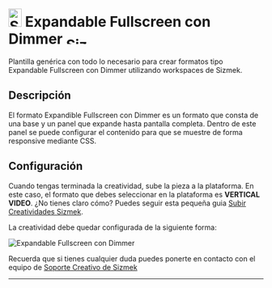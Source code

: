 # <a href="https://platform.mediamind.com"><img src="http://www.sizmek.es/eb/users/javiegido_/__logos/HTML5.png" alt="Sizmek" width="26" height="36" /></a> Expandable Fullscreen con Dimmer <a href="https://platform.mediamind.com"><img src="http://www.sizmek.es/eb/users/javiegido_/__logos/logo-dark.png" alt="Sizmek" width="57" height="15" /></a>

Plantilla genérica con todo lo necesario para crear formatos tipo Expandable Fullscreen con Dimmer utilizando workspaces de Sizmek.

## Descripción

El formato Expandible Fullscreen con Dimmer es un formato que consta de una base y un panel que expande hasta pantalla completa. Dentro de este panel se puede configurar el contenido para que se muestre de forma responsive mediante CSS.

## Configuración 

Cuando tengas terminada la creatividad, sube la pieza a la plataforma. En este caso, el formato que debes seleccionar en la plataforma es **VERTICAL VIDEO**. ¿No tienes claro cómo? Puedes seguir esta pequeña guia [Subir Creatividades Sizmek](http://www.sizmek.es/wiki/subir-creatividades-html5/).

La creatividad debe quedar configurada de la siguiente forma:

![Expandable Fullscreen con Dimmer](http://www.sizmek.es/eb/users/javiegido_/__GithubImages/Expandible_Dimmer.jpg)

Recuerda que si tienes cualquier duda puedes ponerte en contacto con el equipo de <a href="mailto:creativesupport-spain@sizmek.com">Soporte Creativo de Sizmek</a>

***